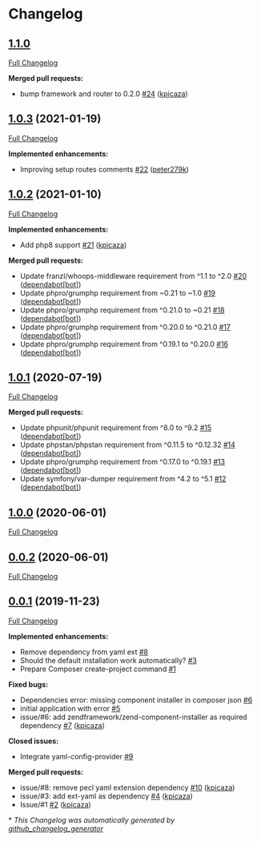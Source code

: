 # Changelog

## [1.1.0](https://github.com/antidot-framework/antidot-starter/tree/1.1.0)

[Full Changelog](https://github.com/antidot-framework/antidot-starter/compare/1.0.3...1.1.0)

**Merged pull requests:**

- bump framework and router to 0.2.0 [\#24](https://github.com/antidot-framework/antidot-starter/pull/24) ([kpicaza](https://github.com/kpicaza))

## [1.0.3](https://github.com/antidot-framework/antidot-starter/tree/1.0.3) (2021-01-19)

[Full Changelog](https://github.com/antidot-framework/antidot-starter/compare/1.0.2...1.0.3)

**Implemented enhancements:**

- Improving setup routes comments [\#22](https://github.com/antidot-framework/antidot-starter/pull/22) ([peter279k](https://github.com/peter279k))

## [1.0.2](https://github.com/antidot-framework/antidot-starter/tree/1.0.2) (2021-01-10)

[Full Changelog](https://github.com/antidot-framework/antidot-starter/compare/1.0.1...1.0.2)

**Implemented enhancements:**

- Add php8 support [\#21](https://github.com/antidot-framework/antidot-starter/pull/21) ([kpicaza](https://github.com/kpicaza))

**Merged pull requests:**

- Update franzl/whoops-middleware requirement from ^1.1 to ^2.0 [\#20](https://github.com/antidot-framework/antidot-starter/pull/20) ([dependabot[bot]](https://github.com/apps/dependabot))
- Update phpro/grumphp requirement from ~0.21 to ~1.0 [\#19](https://github.com/antidot-framework/antidot-starter/pull/19) ([dependabot[bot]](https://github.com/apps/dependabot))
- Update phpro/grumphp requirement from ^0.21.0 to ~0.21 [\#18](https://github.com/antidot-framework/antidot-starter/pull/18) ([dependabot[bot]](https://github.com/apps/dependabot))
- Update phpro/grumphp requirement from ^0.20.0 to ^0.21.0 [\#17](https://github.com/antidot-framework/antidot-starter/pull/17) ([dependabot[bot]](https://github.com/apps/dependabot))
- Update phpro/grumphp requirement from ^0.19.1 to ^0.20.0 [\#16](https://github.com/antidot-framework/antidot-starter/pull/16) ([dependabot[bot]](https://github.com/apps/dependabot))

## [1.0.1](https://github.com/antidot-framework/antidot-starter/tree/1.0.1) (2020-07-19)

[Full Changelog](https://github.com/antidot-framework/antidot-starter/compare/1.0.0...1.0.1)

**Merged pull requests:**

- Update phpunit/phpunit requirement from ^8.0 to ^9.2 [\#15](https://github.com/antidot-framework/antidot-starter/pull/15) ([dependabot[bot]](https://github.com/apps/dependabot))
- Update phpstan/phpstan requirement from ^0.11.5 to ^0.12.32 [\#14](https://github.com/antidot-framework/antidot-starter/pull/14) ([dependabot[bot]](https://github.com/apps/dependabot))
- Update phpro/grumphp requirement from ^0.17.0 to ^0.19.1 [\#13](https://github.com/antidot-framework/antidot-starter/pull/13) ([dependabot[bot]](https://github.com/apps/dependabot))
- Update symfony/var-dumper requirement from ^4.2 to ^5.1 [\#12](https://github.com/antidot-framework/antidot-starter/pull/12) ([dependabot[bot]](https://github.com/apps/dependabot))

## [1.0.0](https://github.com/antidot-framework/antidot-starter/tree/1.0.0) (2020-06-01)

[Full Changelog](https://github.com/antidot-framework/antidot-starter/compare/0.0.2...1.0.0)

## [0.0.2](https://github.com/antidot-framework/antidot-starter/tree/0.0.2) (2020-06-01)

[Full Changelog](https://github.com/antidot-framework/antidot-starter/compare/0.0.1...0.0.2)

## [0.0.1](https://github.com/antidot-framework/antidot-starter/tree/0.0.1) (2019-11-23)

[Full Changelog](https://github.com/antidot-framework/antidot-starter/compare/168c585eab601aeb68274f9c20f0a84cf7c6bced...0.0.1)

**Implemented enhancements:**

- Remove dependency from yaml ext [\#8](https://github.com/antidot-framework/antidot-starter/issues/8)
- Should the default installation work automatically? [\#3](https://github.com/antidot-framework/antidot-starter/issues/3)
- Prepare Composer create-project command [\#1](https://github.com/antidot-framework/antidot-starter/issues/1)

**Fixed bugs:**

- Dependencies error: missing component installer in composer json [\#6](https://github.com/antidot-framework/antidot-starter/issues/6)
- initial application with error [\#5](https://github.com/antidot-framework/antidot-starter/issues/5)
- issue/\#6: add zendframework/zend-component-installer as required dependency [\#7](https://github.com/antidot-framework/antidot-starter/pull/7) ([kpicaza](https://github.com/kpicaza))

**Closed issues:**

- Integrate yaml-config-provider [\#9](https://github.com/antidot-framework/antidot-starter/issues/9)

**Merged pull requests:**

- issue/\#8: remove pecl yaml extension dependency [\#10](https://github.com/antidot-framework/antidot-starter/pull/10) ([kpicaza](https://github.com/kpicaza))
- issue/\#3: add ext-yaml as dependency [\#4](https://github.com/antidot-framework/antidot-starter/pull/4) ([kpicaza](https://github.com/kpicaza))
- Issue/\#1 [\#2](https://github.com/antidot-framework/antidot-starter/pull/2) ([kpicaza](https://github.com/kpicaza))



\* *This Changelog was automatically generated by [github_changelog_generator](https://github.com/github-changelog-generator/github-changelog-generator)*
